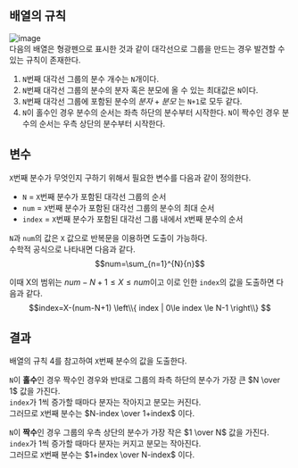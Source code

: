 ## 배열의 규칙
![image](https://user-images.githubusercontent.com/56745491/218004742-20171880-fb95-40c8-b922-d00f852e6d5b.png)  
다음의 배열은 형광펜으로 표시한 것과 같이 대각선으로 그룹을 만드는 경우 발견할 수 있는 규칙이 존재한다.
1. `N`번째 대각선 그룹의 분수 개수는 `N`개이다.
2. `N`번째 대각선 그룹의 분수의 분자 혹은 분모에 올 수 있는 최대값은 `N`이다.
3. `N`번째 대각선 그룹에 포함된 분수의 $분자+분모$ 는 `N+1`로 모두 같다. 
4. `N`이 홀수인 경우 분수의 순서는 좌측 하단의 분수부터 시작한다.
  `N`이 짝수인 경우 분수의 순서는 우측 상단의 분수부터 시작한다.  
  
## 변수
`X`번째 분수가 무엇인지 구하기 위해서 필요한 변수를 다음과 같이 정의한다.
* `N` = `X`번째 분수가 포함된 대각선 그룹의 순서
* `num` = `X`번째 분수가 포함된 대각선 그룹의 분수의 최대 순서
* `index` = `X`번째 분수가 포함된 대각선 그룹 내에서 `X`번째 분수의 순서
  
`N`과 `num`의 값은 `X` 값으로 반복문을 이용하면 도출이 가능하다.  
수학적 공식으로 나타내면 다음과 같다.
$$num=\sum_{n=1}^{N}{n}$$

이때 X의 범위는 $num-N+1 \le X \le num$이고 이로 인한 `index`의 값을 도출하면 다음과 같다.
$$index=X-(num-N+1) \left\\{ index | 0\le index \le N-1 \right\\} $$

## 결과
배열의 규칙 4를 참고하여 `X`번째 분수의 값을 도출한다.  

`N`이 **홀수**인 경우 짝수인 경우와 반대로 그룹의 좌측 하단의 분수가 가장 큰 $N \over 1$ 값을 가진다.  
`index`가 1씩 증가할 때마다 분자는 작아지고 분모는 커진다.  
그러므로 `X`번째 분수는 $N-index \over 1+index$ 이다.

`N`이 **짝수**인 경우 그룹의 우측 상단의 분수가 가장 작은 $1 \over N$ 값을 가진다.  
`index`가 1씩 증가할 때마다 분자는 커지고 분모는 작아진다.  
그러므로 `X`번째 분수는 $1+index \over N-index$ 이다.
